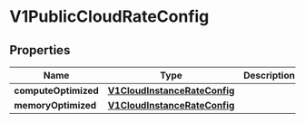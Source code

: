 # V1PublicCloudRateConfig

## Properties
Name | Type | Description | Notes
------------ | ------------- | ------------- | -------------
**computeOptimized** | [**V1CloudInstanceRateConfig**](V1CloudInstanceRateConfig.md) |  |  [optional]
**memoryOptimized** | [**V1CloudInstanceRateConfig**](V1CloudInstanceRateConfig.md) |  |  [optional]
